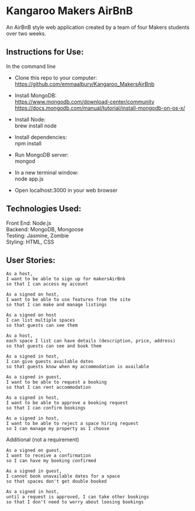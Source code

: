 # Kangaroo Makers AirBnB

An AirBnB style web application created by a team of four Makers students over two weeks. 

## Instructions for Use:

In the command line

- Clone this repo to your computer: \
 https://github.com/emmaalbury/Kangaroo_MakersAirBnb

- Install MongoDB: \
 https://www.mongodb.com/download-center/community \
 https://docs.mongodb.com/manual/tutorial/install-mongodb-on-os-x/

- Install Node: \
 brew install node

- Install dependencies: \
 npm install

- Run MongoDB server: \
mongod

- In a new terminal window: \
node app.js

- Open localhost:3000 in your web browser

## Technologies Used:

Front End: Node.js \
Backend: MongoDB, Mongoose \
Testing: Jasmine, Zombie \
Styling: HTML, CSS


## User Stories:

```
As a host,
I want to be able to sign up for makersAirBnb
so that I can access my account
```
```
As a signed on host,
I want to be able to use features from the site
so that I can make and manage listings
```
```
As a signed on host
I can list multiple spaces 
so that guests can see them
```
```
As a host,
each space I list can have details (description, price, address)
so that guests can see and book them
```
```
As a signed in host,
I can give guests available dates
so that guests know when my accommodation is available
```

```
As a signed in guest,
I want to be able to request a booking
so that I can rent accommodation
```

``` 
As a signed in host,
I want to be able to approve a booking request
so that I can confirm bookings
```

``` 
As a signed in host,
I want to be able to reject a space hiring request
so I can manage my property as I choose
```

Additional (not a requirement) 
``` 
As a signed on guest,
I want to receive a confirmation
so I can have my booking confirmed
```

```
As a signed in guest,
I cannot book unavailable dates for a space
so that spaces don't get double booked
```

```
As a signed in host,
until a request is approved, I can take other bookings
so that I don't need to worry about loosing bookings
```
